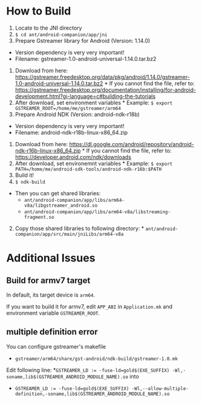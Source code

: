# How to Build

1. Locate to the JNI directory
  1. ```$ cd ant/android-companion/app/jni```
2. Prepare Gstreamer library for Android (Version: 1.14.0)
  * Version dependency is very very important!
  * Filename: gstreamer-1.0-android-universal-1.14.0.tar.bz2
  1. Download from here: https://gstreamer.freedesktop.org/data/pkg/android/1.14.0/gstreamer-1.0-android-universal-1.14.0.tar.bz2
    * If you cannot find the file, refer to: https://gstreamer.freedesktop.org/documentation/installing/for-android-development.html?gi-language=c#building-the-tutorials
  2. After download, set environment variables
    * Example: ```$ export GSTREAMER_ROOT=/home/me/gstreamer/arm64```
3. Prepare Android NDK (Version: android-ndk-r18b)
  * Version dependency is very very important!
  * Filename: android-ndk-r18b-linux-x86_64.zip
  1. Download from here: https://dl.google.com/android/repository/android-ndk-r16b-linux-x86_64.zip
    * If you cannot find the file, refer to: https://developer.android.com/ndk/downloads
  2. After download, set environemnt variables
    * Example: ```$ export PATH=/home/me/android-sdk-tools/android-ndk-r16b:$PATH```
4. Build it!
  1. ```$ ndk-build```
  * Then you can get shared libraries:
    * ```ant/android-companion/app/libs/arm64-v8a/libgstreamer_android.so```
    * ```ant/android-companion/app/libs/arm64-v8a/libstreaming-fragment.so```
  2. Copy those shared libraries to following directory:
    * ```ant/android-companion/app/src/main/jniLibs/arm64-v8a```

# Additional Issues
## Build for armv7 target
In default, its target device is ```arm64```.

If you want to build it for armv7, edit ```APP_ABI``` in ```Application.mk``` and environment variable ```GSTREAMER_ROOT```.

## multiple definition error
You can configure gstreamer's makefile
* ```gstreamer/arm64/share/gst-android/ndk-build/gstreamer-1.0.mk```

Edit following line:
*```GSTREAMER_LD := -fuse-ld=gold$(EXE_SUFFIX) -Wl,-soname,lib$(GSTREAMER_ANDROID_MODULE_NAME).so```
into
* ```GSTREAMER_LD := -fuse-ld=gold$(EXE_SUFFIX) -Wl,--allow-multiple-definition,-soname,lib$(GSTREAMER_ANDROID_MODULE_NAME).so```
